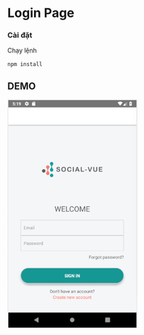 # Login Page

### Cài đặt

Chạy lệnh

```
npm install
```


## DEMO

[![Demo](demo/loginpage.gif)](https://i.imgur.com/Xfi3DlT.png)
